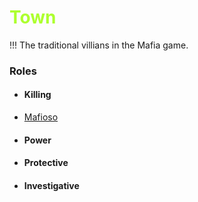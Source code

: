 # <font style="color:greenYellow;">Town</font>
!!! 
The traditional villians in the Mafia game.

### Roles

* #### Killing

* [Mafioso](#/content/Gameplay/Mafia/Roles/Mafioso.md)
* #### Power

* #### Protective

* #### Investigative
